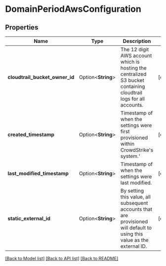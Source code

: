 # DomainPeriodAwsConfiguration

## Properties

Name | Type | Description | Notes
------------ | ------------- | ------------- | -------------
**cloudtrail_bucket_owner_id** | Option<**String**> | The 12 digit AWS account which is hosting the centralized S3 bucket containing cloudtrail logs for all accounts. | [optional]
**created_timestamp** | Option<**String**> | Timestamp of when the settings were first provisioned within CrowdStrike's system.' | [optional]
**last_modified_timestamp** | Option<**String**> | Timestamp of when the settings were last modified. | [optional]
**static_external_id** | Option<**String**> | By setting this value, all subsequent accounts that are provisioned will default to using this value as the external ID. | [optional]

[[Back to Model list]](../README.md#documentation-for-models) [[Back to API list]](../README.md#documentation-for-api-endpoints) [[Back to README]](../README.md)
